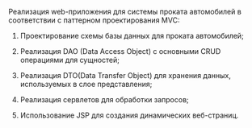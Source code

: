 Реализация web-приложения для системы проката автомобилей в соответствии с паттерном проектирования  MVC:

1. Проектирование схемы базы данных для проката автомобилей;

2. Реализация DAO (Data Access Object) с основными CRUD операциями для сущностей;

3. Реализация DTO(Data Transfer Object) для хранения данных, используемых в слое представления;

4. Реализация сервлетов для обработки запросов;

5. Использование JSP для создания динамических веб-страниц.
